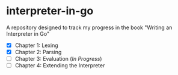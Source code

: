 # interpreter-in-go
A repository designed to track my progress in the book "Writing an Interpreter in Go"

- [x] Chapter 1: Lexing
- [x] Chapter 2: Parsing
- [ ] Chapter 3: Evaluation (*In Progress*)
- [ ] Chapter 4: Extending the Interpreter
